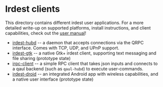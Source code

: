 # Irdest clients

This directory contains different irdest user applications.  For a more
detailed write-up on supported platforms, install instructions, and
client capabilities, check out the [user
manual](https://docs.irde.st/user/)!

- [irdest-hubd](./hubd) -- a daemon that accepts connections via the
  QRPC interface.  Comes with TCP, UDP, and UPnP support.
- [irdest-gtk](./irdest-gtk) -- a native Gtk+ irdest client, supporting
  text messaging and file sharing (prototype state)
- [irpc-client](./irpc-client) -- a simple RPC client that takes json
  inputs and connects to a qaul backend (such as `qaul-hubd`) to
  execute user-commands.
- [irdest-droid](./android) -- an integrated Android app with wireless
  capabilities, and a native user interface (prototype state)
